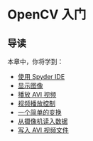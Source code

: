# OpenCV 入门

导读
--------------------

本章中，你将学到：
* [使用 Spyder IDE](part2/use_ide.md)
* [显示图像](part2/show_image.md)
* [播放 AVI 视频](part2/play_avi_video.md)
* [视频播放控制](part2/video_playback_control.md)
* [一个简单的变换](part2/simple_transformation.md)
* [从摄像机读入数据](part2/data_from_camera.md)
* [写入 AVI 视频文件](part2/write_into_video.md)

